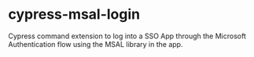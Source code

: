 # cypress-msal-login
Cypress command extension to log into a SSO App through the Microsoft Authentication flow using the MSAL library in the app.
